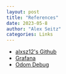 ```yaml
---
layout: post
title: "References"
date: 2023-05-8
author: "Alex Seitz"
categories: Links
---
```


- [alxsz12's Github](https://github.com/alxsz12)
- [Grafana]()
- [Odom Debug]()


